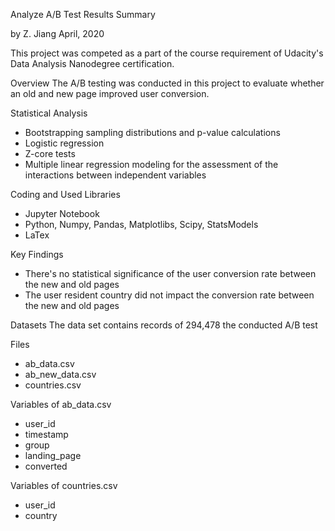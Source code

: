 Analyze A/B Test Results Summary

by Z. Jiang
April, 2020

This project was competed as a part of the course requirement of Udacity's Data Analysis Nanodegree certification.

Overview
The A/B testing was conducted in this project to evaluate whether an old and new page improved user conversion.

Statistical Analysis 
- Bootstrapping sampling distributions and p-value calculations
- Logistic regression
- Z-core tests
- Multiple linear regression modeling for the assessment of the interactions between independent variables

Coding and Used Libraries
- Jupyter Notebook
- Python, Numpy, Pandas, Matplotlibs, Scipy, StatsModels
- LaTex

Key Findings
- There's no statistical significance of the user conversion rate between the new and old pages
- The user resident country did not impact the conversion rate between the new and old pages

Datasets
The data set contains records of 294,478 the conducted A/B test

Files
- ab_data.csv
- ab_new_data.csv
- countries.csv

Variables of ab_data.csv
- user_id
- timestamp
- group
- landing_page
- converted

Variables of countries.csv
- user_id
- country
